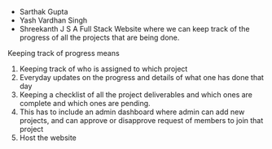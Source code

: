 - Sarthak Gupta
- Yash Vardhan Singh
- Shreekanth J S
A Full Stack Website where we can keep track of the progress of all the projects that are being done.

Keeping track of progress means 
1) Keeping track of who is assigned to which project
2) Everyday updates on the progress and details of what one has done that day
3) Keeping a checklist of all the project deliverables and which ones are complete and which ones are pending.
4) This has to include an admin dashboard where admin can add new projects, and can approve or disapprove request of members to join that project
5) Host the website
